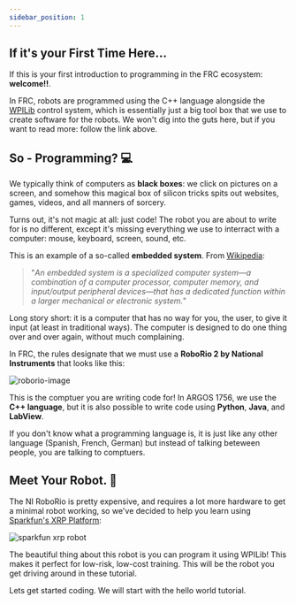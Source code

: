 ```yaml
---
sidebar_position: 1
---
```


## If it's your First Time Here...

If this is your first introduction to programming in the FRC ecosystem: **welcome!!**.

In FRC, robots are programmed using the C++ language alongside the [WPILib](https://docs.wpilib.org/en/stable/)
control system, which is essentially just a big tool box that we use to create software for the robots.
We won't dig into the guts here, but if you want to read more: follow the link above.

## So - Programming? 💻

We typically think of computers as **black boxes**: we click on pictures on a screen,
and somehow this magical box of silicon tricks spits out websites, games, videos,
and all manners of sorcery.

Turns out, it's not magic at all: just code! The robot you are about to write for
is no different, except it's missing everything we use to interract with a computer:
mouse, keyboard, screen, sound, etc.

This is an example of a so-called **embedded system**. From [Wikipedia](https://en.wikipedia.org/wiki/Embedded_system):

> "*An embedded system is a specialized computer system—a combination of a computer processor, computer memory, and input/output peripheral devices—that has a dedicated function within a larger mechanical or electronic system.*"

Long story short: it is a computer that has no way for you, the user, to give it input 
(at least in traditional ways). The computer is designed to do one thing over and over again,
without much complaining.

In FRC, the rules designate that we must use a **RoboRio 2 by National Instruments** that looks like this:

![roborio-image](https://external-content.duckduckgo.com/iu/?u=http%3A%2F%2Fforums.ni.com%2Flegacyfs%2Fonline%2F174340_roboRIO%2520anaotated.png&f=1&nofb=1&ipt=abd65e9769b8d1f8166ed650560ab7b45eaf6d969a9dcdf8d66f6c3343ab9467)

This is the comptuer you are writing code for! In ARGOS 1756, we use the **C++ language**,
but it is also possible to write code using **Python**, **Java**, and **LabView**.

If you don't know what a programming language is, it is just like any other language
(Spanish, French, German) but instead of talking beteween people, you are talking to comptuers.

## Meet **Your** Robot. 🤖

The NI RoboRio is pretty expensive, and requires a lot more hardware to get a 
minimal robot working, so we've decided to help you learn using
[Sparkfun's XRP Platform](https://www.sparkfun.com/xrp?gad_source=1&gad_campaignid=17479024030&gclid=EAIaIQobChMIwsvtz8qBjgMV0FtHAR2F1BCJEAAYASAAEgLHvvD_BwE):

![sparkfun xrp robot](https://www.sparkfun.com/media/catalog/product/cache/6481a7e801770ff450b11f3cf63d7638/X/R/XRP_Robot-02.jpg)

The beautiful thing about this robot is you can program it using WPILib! This
makes it perfect for low-risk, low-cost training. This will be the robot you get
driving around in these tutorial.

Lets get started coding.  We will start with the hello world tutorial.
